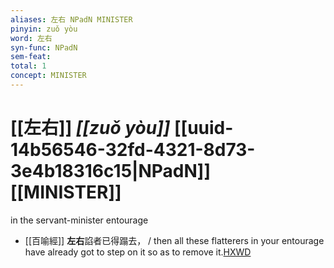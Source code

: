 ```yaml
---
aliases: 左右 NPadN MINISTER
pinyin: zuǒ yòu
word: 左右
syn-func: NPadN
sem-feat: 
total: 1
concept: MINISTER 
---
```

# [[左右]] *[[zuǒ yòu]]*  [[uuid-14b56546-32fd-4321-8d73-3e4b18316c15|NPadN]] [[MINISTER]]
in the servant-minister entourage
 - [[百喻經]] **左右**諂者已得蹋去， / then all these flatterers in your entourage have already got to step on it so as to remove it.[HXWD](https://hxwd.org/textview.html?location=KR6b0066_T_003-0551b.48)